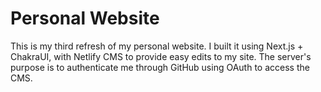 # Personal Website

This is my third refresh of my personal website. I built it using Next.js + ChakraUI, with Netlify CMS to provide easy edits to my site. The server's purpose is to authenticate me through GitHub using OAuth to access the CMS.
